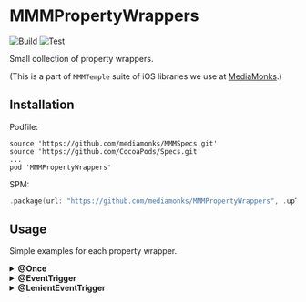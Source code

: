 # MMMPropertyWrappers

[![Build](https://github.com/mediamonks/MMMPropertyWrappers/workflows/Build/badge.svg)](https://github.com/mediamonks/MMMPropertyWrappers/actions?query=workflow%3ABuild)
[![Test](https://github.com/mediamonks/MMMPropertyWrappers/workflows/Test/badge.svg)](https://github.com/mediamonks/MMMPropertyWrappers/actions?query=workflow%3ATest)

Small collection of property wrappers.

(This is a part of `MMMTemple` suite of iOS libraries we use at [MediaMonks](https://www.mediamonks.com/).)

## Installation

Podfile:

```
source 'https://github.com/mediamonks/MMMSpecs.git'
source 'https://github.com/CocoaPods/Specs.git'
...
pod 'MMMPropertyWrappers'
```

SPM:
```swift
.package(url: "https://github.com/mediamonks/MMMPropertyWrappers", .upToNextMajor(from: "0.1.0"))
```

## Usage

Simple examples for each property wrapper.

<details><summary><strong>@Once</strong></summary>
<p>

A wrapper that allows to set a value only once after setting the initial value. This comes in useful in instances where you want to freeze the value after configuring it.

For instance on configuration object, where you want to assign a default value, but give the user the ability to alter this value in a configuration callback.

```swift
class Config {
    @Once var myValue: Bool = false
    @Once var otherValue: Bool = false

    init(_ config: (Config) -> Void) {
        config(self)
    }
}

// At call site
let config = Config {
    $0.myValue = true
}
```

Now `config.myValue` is 'frozen', if you try setting it afterwards it will throw an `assertionFailure`. However, `config.otherValue` is still open, since the user decided not to alter that value, so it's wise to call `.freeze()` after your configuration block.

```swift
init(_ config: (Config) -> Void) {
    config(self)

    _myValue.freeze()
    _otherValue.freeze()
}
```

</p>
</details>

<details><summary><strong>@EventTrigger</strong></summary>
<p>

A wrapper that will trigger a `SimpleEvent` or `LazySimpleEvent`, e.g. `AnySimpleEvent` when the value changes. The value should conform to 	`Equatable`, and the enclosing class to `EventTriggerable`.

This removes a lot of boilerplate code, going from:

```swift
protocol ViewModel {

	var foo: String { get }
	var bar: String { get }

	var didChange: SimpleEventObservable { get }
}

class DefaultViewModel: ViewModel {

	public private(set) var foo: String {
		didSet {
			_didChange.trigger(if: foo != oldValue)
		}
	}

	public private(set) var bar: String {
		didSet {
			_didChange.trigger(if: bar != oldValue)
		}
	}

	private let _didChange = SimpleEvent()
	public var didChange: SimpleEventObservable { _didChange }
}
```

To:
```swift
class DefaultViewModel: ViewModel, EventTriggerable {

	@EventTrigger public private(set) var foo: String
	@EventTrigger public private(set) var bar: String

	private let _didChange = SimpleEvent()
	public var didChange: SimpleEventObservable { _didChange }
}
```

Every time `foo` or `bar` is set, and the `value != oldValue`, the `_didChange` event will trigger.

If your property does not conform to `Equatable`, you could use `@LenientEventTrigger`.

</p>
</details>

<details><summary><strong>@LenientEventTrigger</strong></summary>
<p>

Same as `@EventTrigger`, but without requiring to conform to `Equatable`, this will trigger every time the value hits `didSet`.
</p>
</details>
